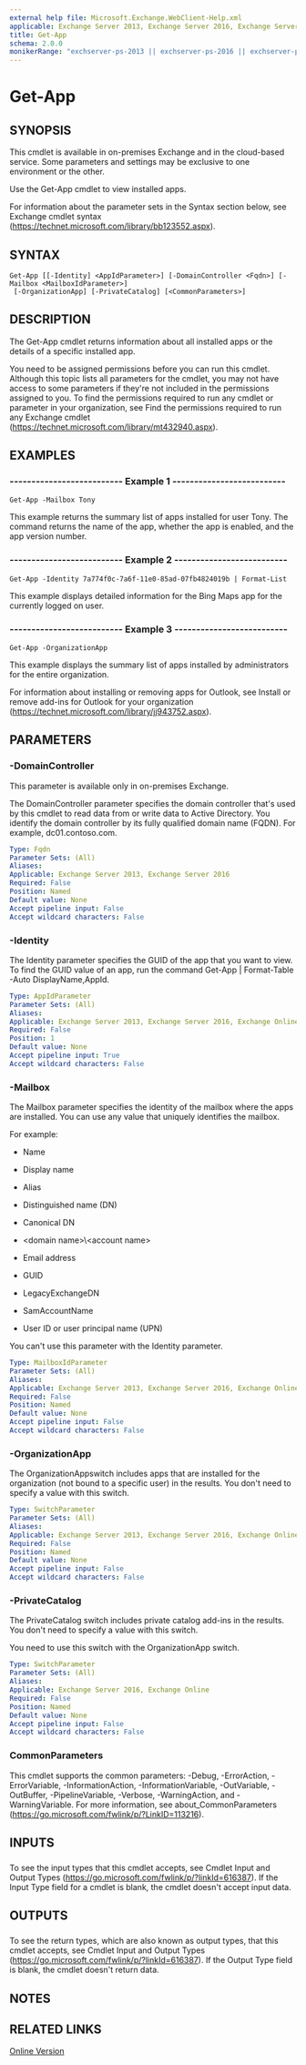 ```yaml
---
external help file: Microsoft.Exchange.WebClient-Help.xml
applicable: Exchange Server 2013, Exchange Server 2016, Exchange Server 2019, Exchange Online
title: Get-App
schema: 2.0.0
monikerRange: "exchserver-ps-2013 || exchserver-ps-2016 || exchserver-ps-2019 || exchonline-ps"
---
```


# Get-App

## SYNOPSIS
This cmdlet is available in on-premises Exchange and in the cloud-based service. Some parameters and settings may be exclusive to one environment or the other.

Use the Get-App cmdlet to view installed apps.

For information about the parameter sets in the Syntax section below, see Exchange cmdlet syntax (https://technet.microsoft.com/library/bb123552.aspx).

## SYNTAX

```
Get-App [[-Identity] <AppIdParameter>] [-DomainController <Fqdn>] [-Mailbox <MailboxIdParameter>]
 [-OrganizationApp] [-PrivateCatalog] [<CommonParameters>]
```

## DESCRIPTION
The Get-App cmdlet returns information about all installed apps or the details of a specific installed app.

You need to be assigned permissions before you can run this cmdlet. Although this topic lists all parameters for the cmdlet, you may not have access to some parameters if they're not included in the permissions assigned to you. To find the permissions required to run any cmdlet or parameter in your organization, see Find the permissions required to run any Exchange cmdlet (https://technet.microsoft.com/library/mt432940.aspx).

## EXAMPLES

### -------------------------- Example 1 --------------------------
```
Get-App -Mailbox Tony
```

This example returns the summary list of apps installed for user Tony. The command returns the name of the app, whether the app is enabled, and the app version number.

### -------------------------- Example 2 --------------------------
```
Get-App -Identity 7a774f0c-7a6f-11e0-85ad-07fb4824019b | Format-List
```

This example displays detailed information for the Bing Maps app for the currently logged on user.

### -------------------------- Example 3 --------------------------
```
Get-App -OrganizationApp
```

This example displays the summary list of apps installed by administrators for the entire organization.

For information about installing or removing apps for Outlook, see Install or remove add-ins for Outlook for your organization (https://technet.microsoft.com/library/jj943752.aspx).

## PARAMETERS

### -DomainController
This parameter is available only in on-premises Exchange.

The DomainController parameter specifies the domain controller that's used by this cmdlet to read data from or write data to Active Directory. You identify the domain controller by its fully qualified domain name (FQDN). For example, dc01.contoso.com.

```yaml
Type: Fqdn
Parameter Sets: (All)
Aliases:
Applicable: Exchange Server 2013, Exchange Server 2016
Required: False
Position: Named
Default value: None
Accept pipeline input: False
Accept wildcard characters: False
```

### -Identity
The Identity parameter specifies the GUID of the app that you want to view. To find the GUID value of an app, run the command Get-App | Format-Table -Auto DisplayName,AppId.

```yaml
Type: AppIdParameter
Parameter Sets: (All)
Aliases:
Applicable: Exchange Server 2013, Exchange Server 2016, Exchange Online
Required: False
Position: 1
Default value: None
Accept pipeline input: True
Accept wildcard characters: False
```

### -Mailbox
The Mailbox parameter specifies the identity of the mailbox where the apps are installed. You can use any value that uniquely identifies the mailbox.

For example:

- Name

- Display name

- Alias

- Distinguished name (DN)

- Canonical DN

- \<domain name\>\\\<account name\>

- Email address

- GUID

- LegacyExchangeDN

- SamAccountName

- User ID or user principal name (UPN)

You can't use this parameter with the Identity parameter.

```yaml
Type: MailboxIdParameter
Parameter Sets: (All)
Aliases:
Applicable: Exchange Server 2013, Exchange Server 2016, Exchange Online
Required: False
Position: Named
Default value: None
Accept pipeline input: False
Accept wildcard characters: False
```

### -OrganizationApp
The OrganizationAppswitch includes apps that are installed for the organization (not bound to a specific user) in the results. You don't need to specify a value with this switch.

```yaml
Type: SwitchParameter
Parameter Sets: (All)
Aliases:
Applicable: Exchange Server 2013, Exchange Server 2016, Exchange Online
Required: False
Position: Named
Default value: None
Accept pipeline input: False
Accept wildcard characters: False
```

### -PrivateCatalog
The PrivateCatalog switch includes private catalog add-ins in the results. You don't need to specify a value with this switch.

You need to use this switch with the OrganizationApp switch.

```yaml
Type: SwitchParameter
Parameter Sets: (All)
Aliases:
Applicable: Exchange Server 2016, Exchange Online
Required: False
Position: Named
Default value: None
Accept pipeline input: False
Accept wildcard characters: False
```

### CommonParameters
This cmdlet supports the common parameters: -Debug, -ErrorAction, -ErrorVariable, -InformationAction, -InformationVariable, -OutVariable, -OutBuffer, -PipelineVariable, -Verbose, -WarningAction, and -WarningVariable. For more information, see about_CommonParameters (https://go.microsoft.com/fwlink/p/?LinkID=113216).

## INPUTS

###  
To see the input types that this cmdlet accepts, see Cmdlet Input and Output Types (https://go.microsoft.com/fwlink/p/?linkId=616387). If the Input Type field for a cmdlet is blank, the cmdlet doesn't accept input data.

## OUTPUTS

###  
To see the return types, which are also known as output types, that this cmdlet accepts, see Cmdlet Input and Output Types (https://go.microsoft.com/fwlink/p/?linkId=616387). If the Output Type field is blank, the cmdlet doesn't return data.

## NOTES

## RELATED LINKS

[Online Version](https://technet.microsoft.com/library/85dfb69d-d637-410e-931c-36685dda84c7.aspx)
